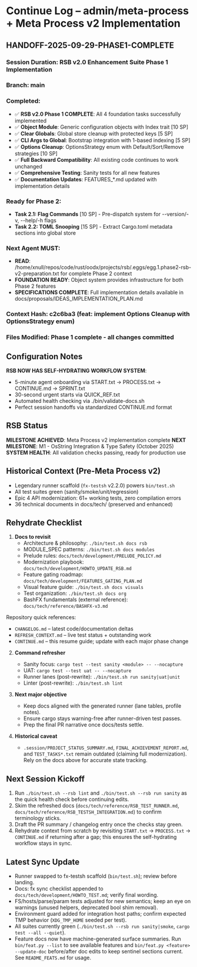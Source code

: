 # Continue Log – admin/meta-process + Meta Process v2 Implementation

## HANDOFF-2025-09-29-PHASE1-COMPLETE
### Session Duration: RSB v2.0 Enhancement Suite Phase 1 Implementation
### Branch: main
### Completed:
- ✅ **RSB v2.0 Phase 1 COMPLETE**: All 4 foundation tasks successfully implemented
- ✅ **Object<T> Module**: Generic configuration objects with Index trait [10 SP]
- ✅ **Clear Globals**: Global store cleanup with protected keys [5 SP]
- ✅ **CLI Args to Global**: Bootstrap integration with 1-based indexing [5 SP]
- ✅ **Options Cleanup**: OptionsStrategy enum with Default/Sort/Remove strategies [10 SP]
- ✅ **Full Backward Compatibility**: All existing code continues to work unchanged
- ✅ **Comprehensive Testing**: Sanity tests for all new features
- ✅ **Documentation Updates**: FEATURES_*.md updated with implementation details

### Ready for Phase 2:
- **Task 2.1: Flag Commands** [10 SP] - Pre-dispatch system for --version/-v, --help/-h flags
- **Task 2.2: TOML Snooping** [15 SP] - Extract Cargo.toml metadata sections into global store

### Next Agent MUST:
- **READ**: /home/xnull/repos/code/rust/oodx/projects/rsb/.eggs/egg.1.phase2-rsb-v2-preparation.txt for complete Phase 2 context
- **FOUNDATION READY**: Object<T> system provides infrastructure for both Phase 2 features
- **SPECIFICATIONS COMPLETE**: Full implementation details available in docs/proposals/IDEAS_IMPLEMENTATION_PLAN.md

### Context Hash: c2c6ba3 (feat: implement Options Cleanup with OptionsStrategy enum)
### Files Modified: Phase 1 complete - all changes committed

## Configuration Notes
**RSB NOW HAS SELF-HYDRATING WORKFLOW SYSTEM**:
- 5-minute agent onboarding via START.txt → PROCESS.txt → CONTINUE.md → SPRINT.txt
- 30-second urgent starts via QUICK_REF.txt
- Automated health checking via ./bin/validate-docs.sh
- Perfect session handoffs via standardized CONTINUE.md format

## RSB Status
**MILESTONE ACHIEVED**: Meta Process v2 implementation complete
**NEXT MILESTONE**: M1 - OsString Integration & Type Safety (October 2025)
**SYSTEM HEALTH**: All validation checks passing, ready for production use

## Historical Context (Pre-Meta Process v2)
- Legendary runner scaffold (`fx-testsh` v2.2.0) powers `bin/test.sh`
- All test suites green (sanity/smoke/unit/regression)
- Epic 4 API modernization: 61+ working tests, zero compilation errors
- 36 technical documents in docs/tech/ (preserved and enhanced)

## Rehydrate Checklist
1. **Docs to revisit**
   - Architecture & philosophy: `./bin/test.sh docs rsb`
   - MODULE_SPEC patterns: `./bin/test.sh docs modules`
   - Prelude rules: `docs/tech/development/PRELUDE_POLICY.md`
   - Modernization playbook: `docs/tech/development/HOWTO_UPDATE_RSB.md`
   - Feature gating roadmap: `docs/tech/development/FEATURES_GATING_PLAN.md`
   - Visual feature guide: `./bin/test.sh docs visuals`
   - Test organization: `./bin/test.sh docs org`
   - BashFX fundamentals (external reference): `docs/tech/reference/BASHFX-v3.md`

Repository quick references:
- `CHANGELOG.md` – latest code/documentation deltas
- `REFRESH_CONTEXT.md` – live test status + outstanding work
- `CONTINUE.md` – this resume guide; update with each major phase change

2. **Command refresher**
   - Sanity focus: `cargo test --test sanity <module> -- --nocapture`
   - UAT: `cargo test --test uat -- --nocapture`
   - Runner lanes (post-rewrite): `./bin/test.sh run sanity|uat|unit`
   - Linter (post-rewrite): `./bin/test.sh lint`

3. **Next major objective**
   - Keep docs aligned with the generated runner (lane tables, profile notes).
   - Ensure cargo stays warning-free after runner-driven test passes.
   - Prep the final PR narrative once docs/tests settle.

4. **Historical caveat**
   - `.session/PROJECT_STATUS_SUMMARY.md`, `FINAL_ACHIEVEMENT_REPORT.md`, and
     `TEST_TASKS*.txt` remain outdated (claiming full modernization). Rely on the
     docs above for accurate state tracking.

## Next Session Kickoff
1. Run `./bin/test.sh --rsb lint` and `./bin/test.sh --rsb run sanity` as the
   quick health check before continuing edits.
2. Skim the refreshed docs (`docs/tech/reference/RSB_TEST_RUNNER.md`,
   `docs/tech/reference/RSB_TESTSH_INTEGRATION.md`) to confirm terminology
   sticks.
3. Draft the PR summary / changelog entry once the checks stay green.
4. Rehydrate context from scratch by revisiting `START.txt` → `PROCESS.txt` → `CONTINUE.md` if returning after a gap; this ensures the self-hydrating workflow stays in sync.

## Latest Sync Update
- Runner swapped to fx-testsh scaffold (`bin/test.sh`); review before landing.
- Docs: fx sync checklist appended to `docs/tech/development/HOWTO_TEST.md`; verify final wording.
- FS/hosts/parse/param tests adjusted for new semantics; keep an eye on warnings (unused helpers, deprecated bool shim removal).
- Environment guard added for integration host paths; confirm expected TMP behavior (`XDG_TMP_HOME` seeded per test).
- All suites currently green (`./bin/test.sh --rsb run sanity|smoke`, `cargo test --all --quiet`).
- Feature docs now have machine-generated surface summaries. Run `bin/feat.py --list` to see available features and `bin/feat.py <feature> --update-doc` before/after doc edits to keep sentinel sections current. See `README_FEATS.md` for usage.
